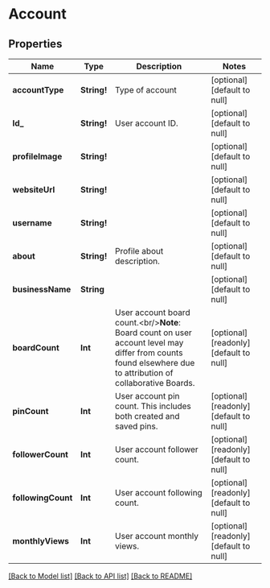 # Account

## Properties
Name | Type | Description | Notes
------------ | ------------- | ------------- | -------------
**accountType** | **String!** | Type of account | [optional] [default to null]
**Id_** | **String!** | User account ID. | [optional] [default to null]
**profileImage** | **String!** |  | [optional] [default to null]
**websiteUrl** | **String!** |  | [optional] [default to null]
**username** | **String!** |  | [optional] [default to null]
**about** | **String!** | Profile about description. | [optional] [default to null]
**businessName** | **String** |  | [optional] [default to null]
**boardCount** | **Int** | User account board count.&lt;br/&gt;**Note**: Board count on user account level may differ from counts found elsewhere due to attribution of collaborative Boards. | [optional] [readonly] [default to null]
**pinCount** | **Int** | User account pin count. This includes both created and saved pins. | [optional] [readonly] [default to null]
**followerCount** | **Int** | User account follower count. | [optional] [readonly] [default to null]
**followingCount** | **Int** | User account following count. | [optional] [readonly] [default to null]
**monthlyViews** | **Int** | User account monthly views. | [optional] [readonly] [default to null]

[[Back to Model list]](../README.md#documentation-for-models) [[Back to API list]](../README.md#documentation-for-api-endpoints) [[Back to README]](../README.md)


